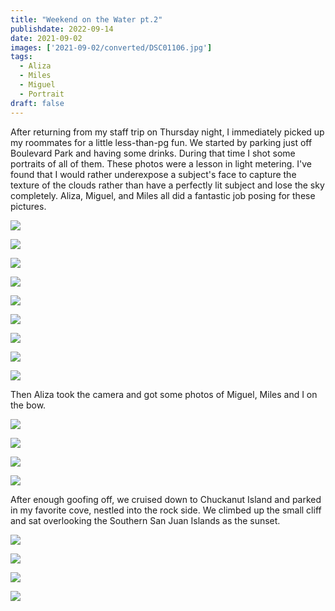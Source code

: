 ```yaml
---
title: "Weekend on the Water pt.2"
publishdate: 2022-09-14
date: 2021-09-02
images: ['2021-09-02/converted/DSC01106.jpg']
tags:
  - Aliza
  - Miles
  - Miguel
  - Portrait
draft: false
---
```


After returning from my staff trip on Thursday night, I immediately picked up my roommates for a little less-than-pg fun.  We started by parking just off Boulevard Park and having some drinks.  During that time I shot some portraits of all of them.  These photos were a lesson in light metering.  I've found that I would rather underexpose a subject's face to capture the texture of the clouds rather than have a perfectly lit subject and lose the sky completely.  Aliza, Miguel, and Miles all did a fantastic job posing for these pictures.

![](2021-09-02/converted/DSC01053.jpg)

![](2021-09-02/converted/DSC01056.jpg)

![](2021-09-02/converted/DSC01059.jpg)

![](2021-09-02/converted/DSC01064.jpg)

![](2021-09-02/converted/DSC01069.jpg)

![](2021-09-02/converted/DSC01074.jpg)

![](2021-09-02/converted/DSC01078.jpg)

![](2021-09-02/converted/DSC01088.jpg)

![](2021-09-02/converted/DSC01106.jpg)

Then Aliza took the camera and got some photos of Miguel, Miles and I on the bow.

![](2021-09-02/converted/DSC01114.jpg)

![](2021-09-02/converted/DSC01116.jpg)

![](2021-09-02/converted/DSC01123.jpg)

![](2021-09-02/converted/DSC01126.jpg)

After enough goofing off, we cruised down to Chuckanut Island and parked in my favorite cove, nestled into the rock side.  We climbed up the small cliff and sat overlooking the Southern San Juan Islands as the sunset.

![](2021-09-02/converted/DSC01134.jpg)

![](2021-09-02/converted/DSC01137.jpg)

![](2021-09-02/converted/DSC01164.jpg)

![](2021-09-02/converted/DSC01178.jpg)

